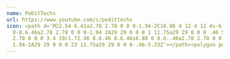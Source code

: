 ```yaml
---
name: PeDitTechs
url: https://www.youtube.com/c/pedittechs
icon: <path d='M22.54 6.42a2.78 2.78 0 0 0-1.94-2C18.88 4 12 4 12 4s-6.88
  0-8.6.46a2.78 2.78 0 0 0-1.94 2A29 29 0 0 0 1 11.75a29 29 0 0 0 .46 5.33A2.78
  2.78 0 0 0 3.4 19c1.72.46 8.6.46 8.6.46s6.88 0 8.6-.46a2.78 2.78 0 0 0
  1.94-2A29 29 0 0 0 23 11.75a29 29 0 0 0-.46-5.33Z'></path><polygon points='9.75 15.02 15.5 11.75 9.75 8.48 9.75 15.02'></polygon>
---
```

